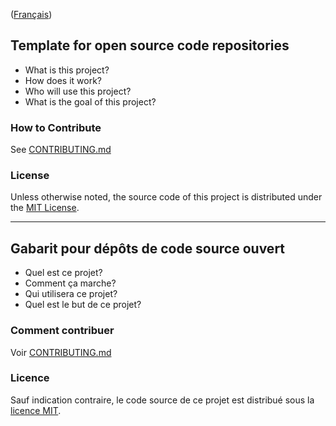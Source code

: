 ([Français](#gabarit-pour-dépôts-de-code-source-ouvert))

## Template for open source code repositories

- What is this project?
- How does it work?
- Who will use this project?
- What is the goal of this project?

### How to Contribute

See [CONTRIBUTING.md](CONTRIBUTING.md)

### License

Unless otherwise noted, the source code of this project is distributed under the [MIT License](LICENSE).

______________________

## Gabarit pour dépôts de code source ouvert

- Quel est ce projet?
- Comment ça marche?
- Qui utilisera ce projet?
- Quel est le but de ce projet?

### Comment contribuer

Voir [CONTRIBUTING.md](CONTRIBUTING.md)

### Licence

Sauf indication contraire, le code source de ce projet est distribué sous la [licence MIT](LICENSE).  

